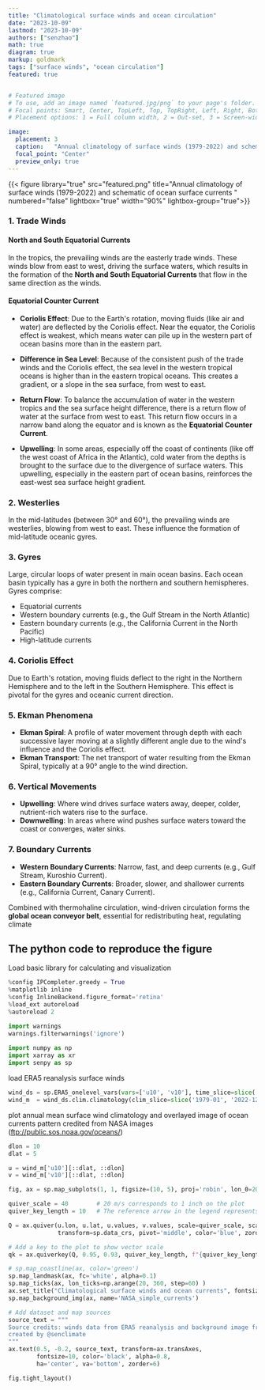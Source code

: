 ```yaml
---
title: "Climatological surface winds and ocean circulation"
date: "2023-10-09"
lastmod: "2023-10-09"
authors: ["senzhao"]
math: true
diagram: true
markup: goldmark
tags: ["surface winds", "ocean circulation"]
featured: true


# Featured image
# To use, add an image named `featured.jpg/png` to your page's folder.
# Focal points: Smart, Center, TopLeft, Top, TopRight, Left, Right, BottomLeft, Bottom, BottomRight.
# Placement options: 1 = Full column width, 2 = Out-set, 3 = Screen-width.

image:
  placement: 3
  caption:   "Annual climatology of surface winds (1979-2022) and schematic of ocean surface currents"
  focal_point: "Center"
  preview_only: true
---
```



{{< figure library="true" src="featured.png" title="Annual climatology of surface winds (1979-2022) and schematic of ocean surface currents " numbered="false" lightbox="true" width="90%"  lightbox-group="true">}}


### 1. Trade Winds

#### North and South Equatorial Currents
In the tropics, the prevailing winds are the easterly trade winds. These winds blow from east to west, driving the surface waters, which results in the formation of the **North and South Equatorial Currents** that flow in the same direction as the winds.

#### Equatorial Counter Current

- **Coriolis Effect**: Due to the Earth's rotation, moving fluids (like air and water) are deflected by the Coriolis effect. Near the equator, the Coriolis effect is weakest, which means water can pile up in the western part of ocean basins more than in the eastern part.

- **Difference in Sea Level**: Because of the consistent push of the trade winds and the Coriolis effect, the sea level in the western tropical oceans is higher than in the eastern tropical oceans. This creates a gradient, or a slope in the sea surface, from west to east.

- **Return Flow**: To balance the accumulation of water in the western tropics and the sea surface height difference, there is a return flow of water at the surface from west to east. This return flow occurs in a narrow band along the equator and is known as the **Equatorial Counter Current**.

- **Upwelling**: In some areas, especially off the coast of continents (like off the west coast of Africa in the Atlantic), cold water from the depths is brought to the surface due to the divergence of surface waters. This upwelling, especially in the eastern part of ocean basins, reinforces the east-west sea surface height gradient.

### 2. Westerlies

In the mid-latitudes (between 30° and 60°), the prevailing winds are westerlies, blowing from west to east. These influence the formation of mid-latitude oceanic gyres.

### 3. Gyres 
Large, circular loops of water present in main ocean basins. Each ocean basin typically has a gyre in both the northern and southern hemispheres. Gyres comprise:
- Equatorial currents
- Western boundary currents (e.g., the Gulf Stream in the North Atlantic)
- Eastern boundary currents (e.g., the California Current in the North Pacific)
- High-latitude currents

### 4. Coriolis Effect 
Due to Earth's rotation, moving fluids deflect to the right in the Northern Hemisphere and to the left in the Southern Hemisphere. This effect is pivotal for the gyres and oceanic current direction.

### 5. Ekman Phenomena
- **Ekman Spiral**: A profile of water movement through depth with each successive layer moving at a slightly different angle due to the wind's influence and the Coriolis effect.
- **Ekman Transport**: The net transport of water resulting from the Ekman Spiral, typically at a 90° angle to the wind direction.

### 6. Vertical Movements
- **Upwelling**: Where wind drives surface waters away, deeper, colder, nutrient-rich waters rise to the surface.
- **Downwelling**: In areas where wind pushes surface waters toward the coast or converges, water sinks.

### 7. Boundary Currents
- **Western Boundary Currents**: Narrow, fast, and deep currents (e.g., Gulf Stream, Kuroshio Current).
- **Eastern Boundary Currents**: Broader, slower, and shallower currents (e.g., California Current, Canary Current).

Combined with thermohaline circulation, wind-driven circulation forms the **global ocean conveyor belt**, essential for redistributing heat, regulating climate



## The python code to reproduce the figure


Load basic library for calculating and visualization


```python
%config IPCompleter.greedy = True
%matplotlib inline
%config InlineBackend.figure_format='retina'
%load_ext autoreload
%autoreload 2

import warnings
warnings.filterwarnings('ignore')
    
import numpy as np
import xarray as xr
import senpy as sp
```

load ERA5 reanalysis surface winds


```python
wind_ds = sp.ERA5_onelevel_vars(vars=['u10', 'v10'], time_slice=slice('1979-01', '2022-12'))
wind_m  = wind_ds.clim.climatology(clim_slice=slice('1979-01', '2022-12')).mean('month').load()
```

plot annual mean surface wind climatology and overlayed image of ocean currents pattern credited from NASA images (ftp://public.sos.noaa.gov/oceans/)


```python
dlon = 10
dlat = 5

u = wind_m['u10'][::dlat, ::dlon]
v = wind_m['v10'][::dlat, ::dlon]

fig, ax = sp.map_subplots(1, 1, figsize=(10, 5), proj='robin', lon_0=200, aspect=1.2, layout='compressed')

quiver_scale = 40        # 20 m/s corresponds to 1 inch on the plot
quiver_key_length = 10   # The reference arrow in the legend represents 10 m/s

Q = ax.quiver(u.lon, u.lat, u.values, v.values, scale=quiver_scale, scale_units='inches',
              transform=sp.data_crs, pivot='middle', color='blue', zorder=5, alpha = 0.7)

# Add a key to the plot to show vector scale
qk = ax.quiverkey(Q, 0.95, 0.93, quiver_key_length, f"{quiver_key_length} m/s",  labelpos='N', coordinates='axes')

# sp.map_coastline(ax, color='green')
sp.map_landmask(ax, fc='white', alpha=0.1)
sp.map_ticks(ax, lon_ticks=np.arange(20, 360, step=60) )
ax.set_title("Climatological surface winds and ocean currents", fontsize=14, fontweight='bold')
sp.map_background_img(ax, name='NASA_simple_currents')

# Add dataset and map sources
source_text = """
Source credits: winds data from ERA5 reanalysis and background image from NASA images 
created by @senclimate
"""
ax.text(0.5, -0.2, source_text, transform=ax.transAxes, 
        fontsize=10, color='black', alpha=0.8, 
        ha='center', va='bottom', zorder=6)

fig.tight_layout()
```
